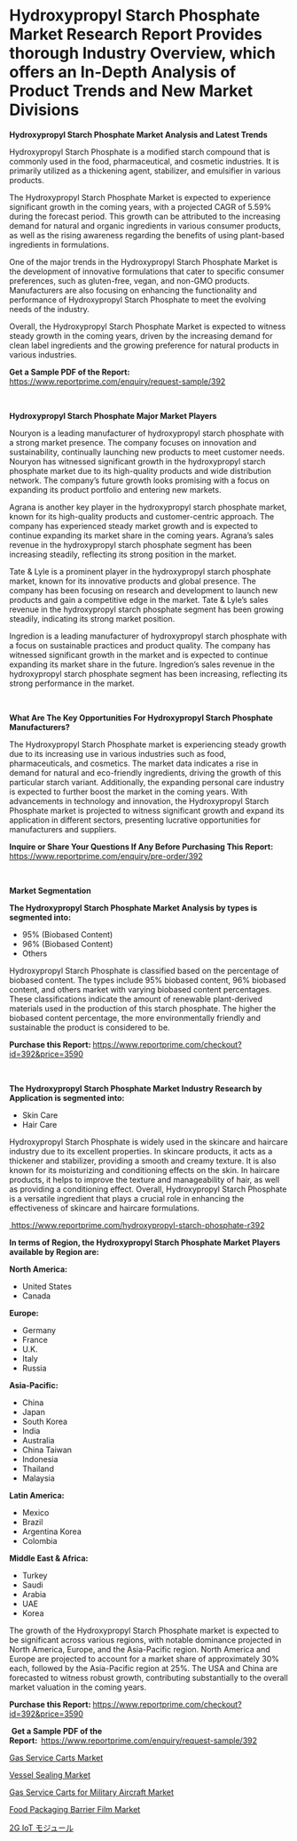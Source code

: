 <p><h1>Hydroxypropyl Starch Phosphate Market Research Report Provides thorough Industry Overview, which offers an In-Depth Analysis of Product Trends and New Market Divisions</h1></p><p><strong>Hydroxypropyl Starch Phosphate Market Analysis and Latest Trends</strong></p>
<p><p>Hydroxypropyl Starch Phosphate is a modified starch compound that is commonly used in the food, pharmaceutical, and cosmetic industries. It is primarily utilized as a thickening agent, stabilizer, and emulsifier in various products.</p><p>The Hydroxypropyl Starch Phosphate Market is expected to experience significant growth in the coming years, with a projected CAGR of 5.59% during the forecast period. This growth can be attributed to the increasing demand for natural and organic ingredients in various consumer products, as well as the rising awareness regarding the benefits of using plant-based ingredients in formulations.</p><p>One of the major trends in the Hydroxypropyl Starch Phosphate Market is the development of innovative formulations that cater to specific consumer preferences, such as gluten-free, vegan, and non-GMO products. Manufacturers are also focusing on enhancing the functionality and performance of Hydroxypropyl Starch Phosphate to meet the evolving needs of the industry.</p><p>Overall, the Hydroxypropyl Starch Phosphate Market is expected to witness steady growth in the coming years, driven by the increasing demand for clean label ingredients and the growing preference for natural products in various industries.</p></p>
<p><strong>Get a Sample PDF of the Report:&nbsp;</strong> <a href="https://www.reportprime.com/enquiry/request-sample/392">https://www.reportprime.com/enquiry/request-sample/392</a></p>
<p>&nbsp;</p>
<p><strong>Hydroxypropyl Starch Phosphate Major Market Players</strong></p>
<p><p>Nouryon is a leading manufacturer of hydroxypropyl starch phosphate with a strong market presence. The company focuses on innovation and sustainability, continually launching new products to meet customer needs. Nouryon has witnessed significant growth in the hydroxypropyl starch phosphate market due to its high-quality products and wide distribution network. The company’s future growth looks promising with a focus on expanding its product portfolio and entering new markets.</p><p>Agrana is another key player in the hydroxypropyl starch phosphate market, known for its high-quality products and customer-centric approach. The company has experienced steady market growth and is expected to continue expanding its market share in the coming years. Agrana’s sales revenue in the hydroxypropyl starch phosphate segment has been increasing steadily, reflecting its strong position in the market.</p><p>Tate & Lyle is a prominent player in the hydroxypropyl starch phosphate market, known for its innovative products and global presence. The company has been focusing on research and development to launch new products and gain a competitive edge in the market. Tate & Lyle’s sales revenue in the hydroxypropyl starch phosphate segment has been growing steadily, indicating its strong market position.</p><p>Ingredion is a leading manufacturer of hydroxypropyl starch phosphate with a focus on sustainable practices and product quality. The company has witnessed significant growth in the market and is expected to continue expanding its market share in the future. Ingredion’s sales revenue in the hydroxypropyl starch phosphate segment has been increasing, reflecting its strong performance in the market.</p></p>
<p>&nbsp;</p>
<p><strong>What Are The Key Opportunities For Hydroxypropyl Starch Phosphate Manufacturers?</strong></p>
<p><p>The Hydroxypropyl Starch Phosphate market is experiencing steady growth due to its increasing use in various industries such as food, pharmaceuticals, and cosmetics. The market data indicates a rise in demand for natural and eco-friendly ingredients, driving the growth of this particular starch variant. Additionally, the expanding personal care industry is expected to further boost the market in the coming years. With advancements in technology and innovation, the Hydroxypropyl Starch Phosphate market is projected to witness significant growth and expand its application in different sectors, presenting lucrative opportunities for manufacturers and suppliers.</p></p>
<p><strong>Inquire or Share Your Questions If Any Before Purchasing This Report:</strong> <a href="https://www.reportprime.com/enquiry/pre-order/392">https://www.reportprime.com/enquiry/pre-order/392</a></p>
<p>&nbsp;</p>
<p><strong>Market Segmentation</strong></p>
<p><strong>The Hydroxypropyl Starch Phosphate Market Analysis by types is segmented into:</strong></p>
<p><ul><li>95% (Biobased Content)</li><li>96% (Biobased Content)</li><li>Others</li></ul></p>
<p><p>Hydroxypropyl Starch Phosphate is classified based on the percentage of biobased content. The types include 95% biobased content, 96% biobased content, and others market with varying biobased content percentages. These classifications indicate the amount of renewable plant-derived materials used in the production of this starch phosphate. The higher the biobased content percentage, the more environmentally friendly and sustainable the product is considered to be.</p></p>
<p><strong>Purchase this Report:&nbsp;</strong><a href="https://www.reportprime.com/checkout?id=392&price=3590">https://www.reportprime.com/checkout?id=392&price=3590</a></p>
<p>&nbsp;</p>
<p><strong>The Hydroxypropyl Starch Phosphate Market Industry Research by Application is segmented into:</strong></p>
<p><ul><li>Skin Care</li><li>Hair Care</li></ul></p>
<p><p>Hydroxypropyl Starch Phosphate is widely used in the skincare and haircare industry due to its excellent properties. In skincare products, it acts as a thickener and stabilizer, providing a smooth and creamy texture. It is also known for its moisturizing and conditioning effects on the skin. In haircare products, it helps to improve the texture and manageability of hair, as well as providing a conditioning effect. Overall, Hydroxypropyl Starch Phosphate is a versatile ingredient that plays a crucial role in enhancing the effectiveness of skincare and haircare formulations.</p></p>
<p><a href="https://www.reportprime.com/hydroxypropyl-starch-phosphate-r392">&nbsp;https://www.reportprime.com/hydroxypropyl-starch-phosphate-r392</a></p>
<p><strong>In terms of Region, the Hydroxypropyl Starch Phosphate Market Players available by Region are:</strong></p>
<p>
    <p> <strong> North America: </strong>
        <ul>
            <li>United States</li>
            <li>Canada</li>
        </ul>
        </p> 
    <p> <strong> Europe: </strong>
        <ul>
            <li>Germany</li>
            <li>France</li>
            <li>U.K.</li>
            <li>Italy</li>
            <li>Russia</li>
        </ul>
        </p> 
    <p> <strong> Asia-Pacific: </strong>
        <ul>
            <li>China</li>
            <li>Japan</li>
            <li>South Korea</li>
            <li>India</li>
            <li>Australia</li>
            <li>China Taiwan</li>
            <li>Indonesia</li>
            <li>Thailand</li>
            <li>Malaysia</li>
        </ul>
        </p> 
    <p> <strong> Latin America: </strong>
        <ul>
            <li>Mexico</li>
            <li>Brazil</li>
            <li>Argentina Korea</li>
            <li>Colombia</li>
        </ul>
        </p> 
    <p> <strong> Middle East & Africa: </strong>
        <ul>
            <li>Turkey</li>
            <li>Saudi</li>
            <li>Arabia</li>
            <li>UAE</li>
            <li>Korea</li>
        </ul>
    </p>
    </p>
<p><p>The growth of the Hydroxypropyl Starch Phosphate market is expected to be significant across various regions, with notable dominance projected in North America, Europe, and the Asia-Pacific region. North America and Europe are projected to account for a market share of approximately 30% each, followed by the Asia-Pacific region at 25%. The USA and China are forecasted to witness robust growth, contributing substantially to the overall market valuation in the coming years.</p></p>
<p><strong>Purchase this Report: </strong><a href="https://www.reportprime.com/checkout?id=392&price=3590">https://www.reportprime.com/checkout?id=392&price=3590</a></p>
<p>&nbsp;<strong>Get a Sample PDF of the Report:&nbsp;&nbsp;</strong><a href="https://www.reportprime.com/enquiry/request-sample/392">https://www.reportprime.com/enquiry/request-sample/392</a></p>
<p><strong></strong></p>
<p><p><a href="https://issuu.com/reportprime-2/docs/gas-service-carts-market-size-2030._688042043fc823">Gas Service Carts Market</a></p><p><a href="https://medium.com/@andrew.gibson967/insights-into-vessel-sealing-market-share-and-competitive-landscape-for-period-from-2024-to-2031-34897715a2a0">Vessel Sealing Market</a></p><p><a href="https://issuu.com/reportprime-2/docs/gas-service-carts-for-military-airc_2fce47c647f803">Gas Service Carts for Military Aircraft Market</a></p><p><a href="https://github.com/provorikovar/Market-Research-Report-List-6/blob/main/food-packaging-barrier-film-market.md">Food Packaging Barrier Film Market</a></p><p><a href="https://medium.com/@skylarreilly36/2g-iot%E3%83%A2%E3%82%B8%E3%83%A5%E3%83%BC%E3%83%AB%E6%A5%AD%E7%95%8C%E5%88%86%E6%9E%90%E3%83%AC%E3%83%9D%E3%83%BC%E3%83%88-%E5%B8%82%E5%A0%B4%E8%A6%8F%E6%A8%A1%E3%81%AFcagr11-1-%E3%81%A7%E6%88%90%E9%95%B7%E3%81%97%E3%81%A6%E3%81%8A%E3%82%8A-2024%E5%B9%B4%E3%81%8B%E3%82%892031%E5%B9%B4%E3%81%BE%E3%81%A7%E3%81%AE%E6%9C%9F%E9%96%93%E3%81%AB%E4%BA%88%E6%B8%AC%E3%81%95%E3%82%8C%E3%82%8B%E3%82%A2%E3%83%97%E3%83%AA%E3%82%B1%E3%83%BC%E3%82%B7%E3%83%A7%E3%83%B3-%E3%82%BF%E3%82%A4%E3%83%97-%E3%81%8A%E3%82%88%E3%81%B3%E5%9C%B0%E5%9F%9F%E5%88%A5-65dbfb0dc69a">2G IoT モジュール</a></p></p>